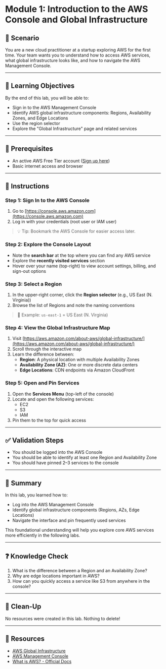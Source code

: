# Module 1: Introduction to the AWS Console and Global Infrastructure

## 📖 Scenario
You are a new cloud practitioner at a startup exploring AWS for the first time. Your team wants you to understand how to access AWS services, what global infrastructure looks like, and how to navigate the AWS Management Console.

---

## 🎯 Learning Objectives
By the end of this lab, you will be able to:
- Sign in to the AWS Management Console
- Identify AWS global infrastructure components: Regions, Availability Zones, and Edge Locations
- Use the region selector
- Explore the "Global Infrastructure" page and related services

---

## 🧰 Prerequisites
- An active AWS Free Tier account ([Sign up here](https://aws.amazon.com/free/))
- Basic internet access and browser

---

## 📝 Instructions

### Step 1: Sign In to the AWS Console
1. Go to [https://console.aws.amazon.com](https://console.aws.amazon.com)
2. Log in with your credentials (root user or IAM user)

> 💡 Tip: Bookmark the AWS Console for easier access later.

### Step 2: Explore the Console Layout
- Note the **search bar** at the top where you can find any AWS service
- Explore the **recently visited services** section
- Hover over your name (top-right) to view account settings, billing, and sign-out options

### Step 3: Select a Region
1. In the upper-right corner, click the **Region selector** (e.g., US East (N. Virginia))
2. Browse the list of Regions and note the naming conventions

> 📌 Example: `us-east-1` = US East (N. Virginia)

### Step 4: View the Global Infrastructure Map
1. Visit [https://aws.amazon.com/about-aws/global-infrastructure/](https://aws.amazon.com/about-aws/global-infrastructure/)
2. Scroll through the interactive map
3. Learn the difference between:
   - **Region**: A physical location with multiple Availability Zones
   - **Availability Zone (AZ)**: One or more discrete data centers
   - **Edge Locations**: CDN endpoints via Amazon CloudFront

### Step 5: Open and Pin Services
1. Open the **Services Menu** (top-left of the console)
2. Locate and open the following services:
   - EC2
   - S3
   - IAM
3. Pin them to the top for quick access

---

## ✅ Validation Steps
- You should be logged into the AWS Console
- You should be able to identify at least one Region and Availability Zone
- You should have pinned 2–3 services to the console

---

## 📘 Summary
In this lab, you learned how to:
- Log into the AWS Management Console
- Identify global infrastructure components (Regions, AZs, Edge Locations)
- Navigate the interface and pin frequently used services

This foundational understanding will help you explore core AWS services more efficiently in the following labs.

---

## ❓ Knowledge Check
1. What is the difference between a Region and an Availability Zone?
2. Why are edge locations important in AWS?
3. How can you quickly access a service like S3 from anywhere in the console?

---

## 🧹 Clean-Up
No resources were created in this lab. Nothing to delete!

---

## 🔗 Resources
- [AWS Global Infrastructure](https://aws.amazon.com/about-aws/global-infrastructure/)
- [AWS Management Console](https://console.aws.amazon.com/)
- [What is AWS? - Official Docs](https://docs.aws.amazon.com/whitepapers/latest/aws-overview/introduction.html)


